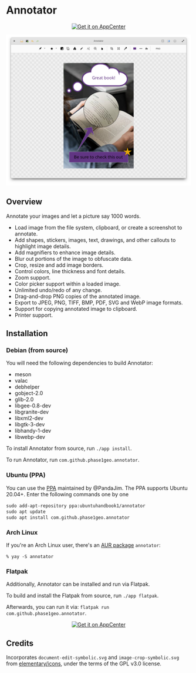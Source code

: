 # Annotator

<p align="center">
  <a href="https://appcenter.elementary.io/com.github.phase1geo.annotator">
    <img src="https://appcenter.elementary.io/badge.svg" alt="Get it on AppCenter"/>
  </a>
</p>

![<center><b>Main Window - Light Theme</b></center>](https://raw.githubusercontent.com/phase1geo/Annotator/master/data/screenshots/screenshot-editor.png "Image Annotation for Elementary OS")

## Overview

Annotate your images and let a picture say 1000 words.

- Load image from the file system, clipboard, or create a screenshot to annotate.
- Add shapes, stickers, images, text, drawings, and other callouts to highlight image details.
- Add magnifiers to enhance image details.
- Blur out portions of the image to obfuscate data.
- Crop, resize and add image borders.
- Control colors, line thickness and font details.
- Zoom support.
- Color picker support within a loaded image.
- Unlimited undo/redo of any change.
- Drag-and-drop PNG copies of the annotated image.
- Export to JPEG, PNG, TIFF, BMP, PDF, SVG and WebP image formats.
- Support for copying annotated image to clipboard.
- Printer support.

## Installation

### Debian (from source)

You will need the following dependencies to build Annotator:

- meson
- valac
- debhelper
- gobject-2.0
- glib-2.0
- libgee-0.8-dev
- libgranite-dev
- libxml2-dev
- libgtk-3-dev
- libhandy-1-dev
- libwebp-dev

To install Annotator from source, run `./app install`.

To run Annotator, run `com.github.phase1geo.annotator`.

### Ubuntu (PPA)

You can use the [PPA](https://launchpad.net/~ubuntuhandbook1/+archive/ubuntu/annotator/) maintained by @PandaJim. The PPA supports Ubuntu 20.04+. Enter the following commands one by one

```
sudo add-apt-repository ppa:ubuntuhandbook1/annotator
sudo apt update
sudo apt install com.github.phase1geo.annotator
```

### Arch Linux

If you're an Arch Linux user, there's an
[AUR package](https://aur.archlinux.org/packages/annotator/)
`annotator`:

```
% yay -S annotator
```

### Flatpak

Additionally, Annotator can be installed and run via Flatpak.

To build and install the Flatpak from source, run `./app flatpak`.

Afterwards, you can run it via: `flatpak run com.github.phase1geo.annotator`.

<p align="center">
  <a href="https://appcenter.elementary.io/com.github.phase1geo.annotator">
    <img src="https://appcenter.elementary.io/badge.svg" alt="Get it on AppCenter"/>
  </a>
</p>

## Credits

Incorporates `document-edit-symbolic.svg` and `image-crop-symbolic.svg` from
[elementary/icons](https://github.com/elementary/icons/tree/main/actions/symbolic),
under the terms of the GPL v3.0 license.
